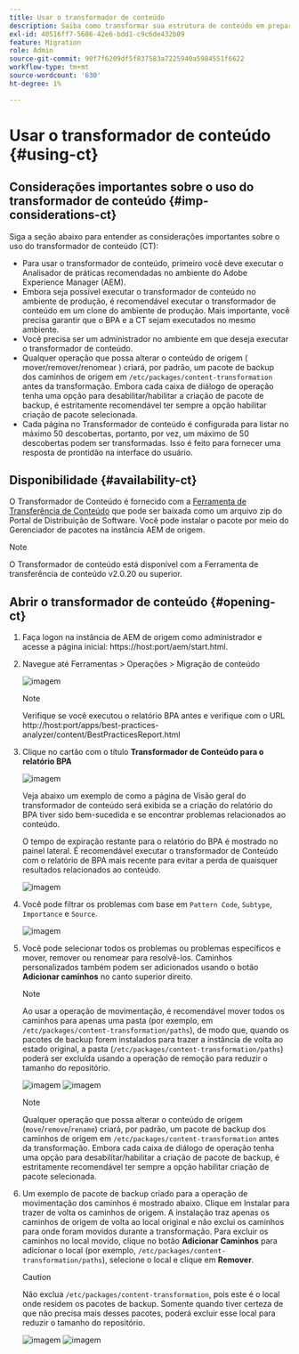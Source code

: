 ```yaml
---
title: Usar o transformador de conteúdo
description: Saiba como transformar sua estrutura de conteúdo em preparação para migrar para o AEM as a Cloud Service.
exl-id: 40516ff7-5686-42e6-bdd1-c9c6de432b09
feature: Migration
role: Admin
source-git-commit: 90f7f6209df5f837583a7225940a5984551f6622
workflow-type: tm+mt
source-wordcount: '630'
ht-degree: 1%

---
```


# Usar o transformador de conteúdo {#using-ct}

## Considerações importantes sobre o uso do transformador de conteúdo {#imp-considerations-ct}

Siga a seção abaixo para entender as considerações importantes sobre o uso do transformador de conteúdo (CT):

* Para usar o transformador de conteúdo, primeiro você deve executar o Analisador de práticas recomendadas no ambiente do Adobe Experience Manager (AEM).
* Embora seja possível executar o transformador de conteúdo no ambiente de produção, é recomendável executar o transformador de conteúdo em um clone do ambiente de produção. Mais importante, você precisa garantir que o BPA e a CT sejam executados no mesmo ambiente.
* Você precisa ser um administrador no ambiente em que deseja executar o transformador de conteúdo.
* Qualquer operação que possa alterar o conteúdo de origem ( mover/remover/renomear ) criará, por padrão, um pacote de backup dos caminhos de origem em `/etc/packages/content-transformation` antes da transformação. Embora cada caixa de diálogo de operação tenha uma opção para desabilitar/habilitar a criação de pacote de backup, é estritamente recomendável ter sempre a opção habilitar criação de pacote selecionada.
* Cada página no Transformador de conteúdo é configurada para listar no máximo 50 descobertas, portanto, por vez, um máximo de 50 descobertas podem ser transformadas. Isso é feito para fornecer uma resposta de prontidão na interface do usuário.

## Disponibilidade {#availability-ct}

O Transformador de Conteúdo é fornecido com a [Ferramenta de Transferência de Conteúdo](/help/journey-migration/content-transfer-tool/using-content-transfer-tool/getting-started-content-transfer-tool.md) que pode ser baixada como um arquivo zip do Portal de Distribuição de Software. Você pode instalar o pacote por meio do Gerenciador de pacotes na instância AEM de origem.

>[!NOTE]
>O Transformador de conteúdo está disponível com a Ferramenta de transferência de conteúdo v2.0.20 ou superior.

## Abrir o transformador de conteúdo {#opening-ct}

1. Faça logon na instância de AEM de origem como administrador e acesse a página inicial: https://host:port/aem/start.html.
1. Navegue até Ferramentas > Operações > Migração de conteúdo

   ![imagem](/help/journey-migration/content-transformer/assets/ct-1.png)

   >[!NOTE]
   > Verifique se você executou o relatório BPA antes e verifique com o URL http://host:port/apps/best-practices-analyzer/content/BestPracticesReport.html

1. Clique no cartão com o título **Transformador de Conteúdo para o relatório BPA**

   ![imagem](/help/journey-migration/content-transformer/assets/ct-2.png)

   Veja abaixo um exemplo de como a página de Visão geral do transformador de conteúdo será exibida se a criação do relatório do BPA tiver sido bem-sucedida e se encontrar problemas relacionados ao conteúdo.

   O tempo de expiração restante para o relatório do BPA é mostrado no painel lateral. É recomendável executar o transformador de Conteúdo com o relatório de BPA mais recente para evitar a perda de quaisquer resultados relacionados ao conteúdo.

   ![imagem](/help/journey-migration/content-transformer/assets/ct-3.png)

1. Você pode filtrar os problemas com base em `Pattern Code`, `Subtype`, `Importance` e `Source`.

   ![imagem](/help/journey-migration/content-transformer/assets/ct-4.png)

1. Você pode selecionar todos os problemas ou problemas específicos e mover, remover ou renomear para resolvê-los. Caminhos personalizados também podem ser adicionados usando o botão **Adicionar caminhos** no canto superior direito.

   >[!NOTE]
   > Ao usar a operação de movimentação, é recomendável mover todos os caminhos para apenas uma pasta (por exemplo, em `/etc/packages/content-transformation/paths`), de modo que, quando os pacotes de backup forem instalados para trazer a instância de volta ao estado original, a pasta (`/etc/packages/content-transformation/paths`) poderá ser excluída usando a operação de remoção para reduzir o tamanho do repositório.

   ![imagem](/help/journey-migration/content-transformer/assets/ct-5.png)
   ![imagem](/help/journey-migration/content-transformer/assets/ct-6.png)

   >[!NOTE]
   > Qualquer operação que possa alterar o conteúdo de origem (`move`/`remove`/`rename`) criará, por padrão, um pacote de backup dos caminhos de origem em `/etc/packages/content-transformation` antes da transformação. Embora cada caixa de diálogo de operação tenha uma opção para desabilitar/habilitar a criação de pacote de backup, é estritamente recomendável ter sempre a opção habilitar criação de pacote selecionada.

1. Um exemplo de pacote de backup criado para a operação de movimentação dos caminhos é mostrado abaixo. Clique em Instalar para trazer de volta os caminhos de origem. A instalação traz apenas os caminhos de origem de volta ao local original e não exclui os caminhos para onde foram movidos durante a transformação. Para excluir os caminhos no local movido, clique no botão **Adicionar Caminhos** para adicionar o local (por exemplo, `/etc/packages/content-transformation/paths`), selecione o local e clique em **Remover**.

   >[!CAUTION]
   > Não exclua `/etc/packages/content-transformation`, pois este é o local onde residem os pacotes de backup. Somente quando tiver certeza de que não precisa mais desses pacotes, poderá excluir esse local para reduzir o tamanho do repositório.

   ![imagem](/help/journey-migration/content-transformer/assets/ct-7.png)
   ![imagem](/help/journey-migration/content-transformer/assets/ct-8.png)
